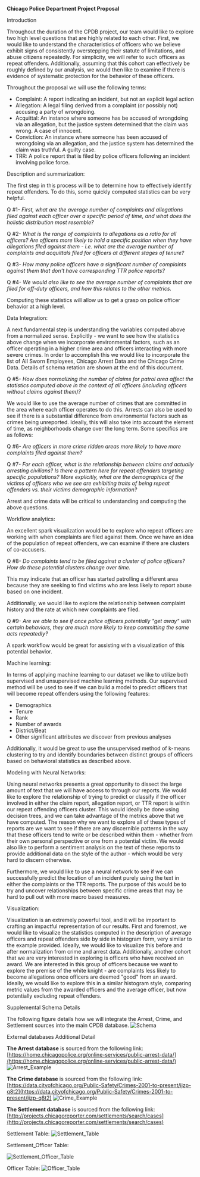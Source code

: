 **Chicago Police Department Project Proposal**

Introduction

Throughout the duration of the CPDB project, our team would like to explore two high level questions that are highly related to each other. First, we would like to understand the characteristics of officers who we believe exhibit signs of consistently overstepping their statute of limitations, and abuse citizens repeatedly. For simplicity, we will refer to such officers as repeat offenders. Additionally, assuming that this cohort can effectively be roughly defined by our analysis, we would then like to examine if there is evidence of systematic protection for the behavior of these officers.

Throughout the proposal we will use the following terms:

- Complaint: A report indicating an incident, but not an explicit legal action
- Allegation: A legal filing derived from a complaint (or possibly not) accusing a party of wrongdoing.
- Acquittal: An instance where someone has be accused of wrongdoing via an allegation, but the justice system determined that the claim was wrong. A case of innocent.
- Conviction: An instance where someone has been accused of wrongdoing via an allegation, and the justice system has determined the claim was truthful. A guilty case.
- TRR: A police report that is filed by police officers following an incident involving police force.

Description and summarization:

The first step in this process will be to determine how to effectively identify repeat offenders. To do this, some quickly computed statistics can be very helpful.

Q #1- _First, what are the average number of complaints and allegations filed against each officer over a specific period of time, and what does the holistic distribution most resemble?_

Q #2- _What is the range of complaints to allegations as a ratio for all officers? Are officers more likely to hold a specific position when they have allegations filed against them - i.e. what are the average number of complaints and acquittals filed for officers at different stages of tenure?_

Q #3- _How many police officers have a significant number of complaints against them that don&#39;t have corresponding TTR police reports?_

Q #4- _We would also like to see the average number of complaints that are filed for off-duty officers, and how this relates to the other metrics._

Computing these statistics will allow us to get a grasp on police officer behavior at a high level.

Data Integration:

A next fundamental step is understanding the variables computed above from a normalized sense. Explicitly - we want to see how the statistics above change when we incorporate environmental factors, such as an officer operating in a higher crime area and officers interacting with more severe crimes. In order to accomplish this we would like to incorporate the list of All Sworn Employees, Chicago Arrest Data and the Chicago Crime Data. Details of schema retation are shown at the end of this document.

Q #5- _How does normalizing the number of claims for patrol area affect the statistics computed above in the context of all officers (including officers without claims against them)?_

We would like to use the average number of crimes that are committed in the area where each officer operates to do this. Arrests can also be used to see if there is a substantial difference from environmental factors such as crimes being unreported. Ideally, this will also take into account the element of time, as neighborhoods change over the long term. Some specifics are as follows:

Q #6- _Are officers in more crime ridden areas more likely to have more complaints filed against them?_

Q #7- _For each officer, what is the relationship between claims and actually arresting civilians? Is there a pattern here for repeat offenders targeting specific populations? More explicitly, what are the demographics of the victims of officers who we see are exhibiting traits of being repeat offenders vs. their victims demographic information?_

Arrest and crime data will be critical to understanding and computing the above questions.

Workflow analytics:

An excellent spark visualization would be to explore who repeat officers are working with when complaints are filed against them. Once we have an idea of the population of repeat offenders, we can examine if there are clusters of co-accusers.

Q #8- _Do complaints tend to be filed against a cluster of police officers? How do these potential clusters change over time._

This may indicate that an officer has started patrolling a different area because they are seeking to find victims who are less likely to report abuse based on one incident.

Additionally, we would like to explore the relationship between complaint history and the rate at which new complaints are filed.

Q #9- _Are we able to see if once police officers potentially &quot;get away&quot; with certain behaviors, they are much more likely to keep committing the same acts repeatedly?_

A spark workflow would be great for assisting with a visualization of this potential behavior.

Machine learning:

In terms of applying machine learning to our dataset we like to utilize both supervised and unsupervised machine learning methods. Our supervised method will be used to see if we can build a model to predict officers that will become repeat offenders using the following features:

- Demographics
- Tenure
- Rank
- Number of awards
- District/Beat
- Other significant attributes we discover from previous analyses

 Additionally, it would be great to use the unsupervised method of k-means clustering to try and identify boundaries between distinct groups of officers based on behavioral statistics as described above.

Modeling with Neural Networks:

Using neural networks presents a great opportunity to dissect the large amount of text that we will have access to through our reports. We would like to explore the relationship of trying to predict or classify if the officer involved in either the claim report, allegation report, or TTR report is within our repeat offending officers cluster. This would ideally be done using decision trees, and we can take advantage of the metrics above that we have computed. The reason why we want to explore all of these types of reports are we want to see if there are any discernible patterns in the way that these officers tend to write or be described within them - whether from their own personal perspective or one from a potential victim. We would also like to perform a sentiment analysis on the text of these reports to provide additional data on the style of the author - which would be very hard to discern otherwise.

Furthermore, we would like to use a neural network to see if we can successfully predict the location of an incident purely using the text in either the complaints or the TTR reports. The purpose of this would be to try and uncover relationships between specific crime areas that may be hard to pull out with more macro based measures.

Visualization:

Visualization is an extremely powerful tool, and it will be important to crafting an impactful representation of our results. First and foremost, we would like to visualize the statistics computed in the description of average officers and repeat offenders side by side in histogram form, very similar to the example provided. Ideally, we would like to visualize this before and after normalization from crime and arrest data. Additionally, another cohort that we are very interested in exploring is officers who have received an award. We are interested in this group of officers because we want to explore the premise of the white knight - are complaints less likely to become allegations once officers are deemed &quot;good&quot; from an award. Ideally, we would like to explore this in a similar histogram style, comparing metric values from the awarded officers and the average officer, but now potentially excluding repeat offenders.



Supplemental Schema Details

The following figure details how we will integrate the Arrest, Crime, and Settlement sources into the main CPDB database. 
![Schema](/Proposal%20Images/Schema.png)

External databases Additional Detail

**The Arrest database** is sourced from the following link: [https://home.chicagopolice.org/online-services/public-arrest-data/](https://home.chicagopolice.org/online-services/public-arrest-data/)
![Arrest_Example](/Proposal%20Images/ArrestExample.png)

**The Crime database** is sourced from the following link: [https://data.cityofchicago.org/Public-Safety/Crimes-2001-to-present/ijzp-q8t2](https://data.cityofchicago.org/Public-Safety/Crimes-2001-to-present/ijzp-q8t2)
![Crime_Example](/Proposal%20Images/CrimeExample.png)

**The Settlement database** is sourced from the following link:
[http://projects.chicagoreporter.com/settlements/search/cases](http://projects.chicagoreporter.com/settlements/search/cases)

Settlement Table:
![Settlement_Table](/Proposal%20Images/SettlementTable.png)

Settlement\_Officer Table:

![Settlement_Officer_Table](/Proposal%20Images/OfficerTable.png)

Officer Table:
![Officer_Table](/Proposal%20Images/Officer2Table.png)

